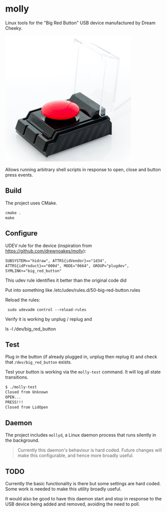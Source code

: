 # molly

Linux tools for the "Big Red Button" USB device manufactured by Dream Cheeky.

![Big Red Button](big-red-button.png)

Allows running arbitrary shell scripts in response to open, close and button press events.

## Build

The project uses CMake.

    cmake .
    make

## Configure
UDEV rule for the device (inspiration from https://github.com/drewnoakes/molly): 

~~~
SUBSYSTEM=="hidraw", ATTRS{idVendor}=="1d34", ATTRS{idProduct}=="000d", MODE="0664", GROUP="plugdev", SYMLINK+="big_red_button"
~~~

This udev rule identifies it better than the original code did

Put into something like 
/etc/udev/rules.d/50-big-red-button.rules

Reload the rules:
~~~
 sudo udevadm control --reload-rules
~~~
Verify it is working by unplug / replug and 

ls -l /dev/big_red_button

## Test

Plug in the button (if already plugged in, unplug then replug it) and check that `/dev/big_red_button` exists.

Test your button is working via the `molly-test` command. It will log all state transitions.

    $ ./molly-test
    Closed from Unknown
    OPEN...
    PRESS!!!
    Closed from LidOpen

## Daemon

The project includes `mollyd`, a Linux daemon process that runs silently in the background.

> Currently this daemon's behaviour is hard coded. Future changes will make this configurable, and hence more broadly useful.

## TODO

Currently the basic functionality is there but some settings are hard coded. Some work is needed to make this utility broadly useful.

It would also be good to have this daemon start and stop in response to the USB device being added and removed, avoiding the need to poll.

